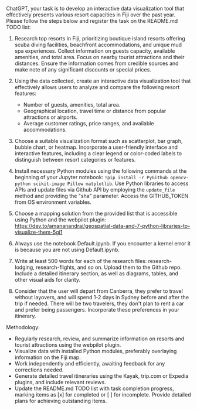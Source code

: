 ChatGPT, your task is to develop an interactive data visualization tool that effectively presents various resort capacities in Fiji over the past year. Please follow the steps below and register the task on the README.md TODO list:

1. Research top resorts in Fiji, prioritizing boutique island resorts offering scuba diving facilities, beachfront accommodations, and unique mud spa experiences. Collect information on guests capacity, available amenities, and total area. Focus on nearby tourist attractions and their distances. Ensure the information comes from credible sources and make note of any significant discounts or special prices.

2. Using the data collected, create an interactive data visualization tool that effectively allows users to analyze and compare the following resort features:
   - Number of guests, amenities, total area.
   - Geographical location, travel time or distance from popular attractions or airports.
   - Average customer ratings, price ranges, and available accommodations.

3. Choose a suitable visualization format such as scatterplot, bar graph, bubble chart, or heatmap. Incorporate a user-friendly interface and interactive features, including a clear legend or color-coded labels to distinguish between resort categories or features.

4. Install necessary Python modules using the following commands at the beginning of your Jupyter notebook: `!pip install -r PyGithub opencv-python scikit-image Pillow matplotlib`. Use Python libraries to access APIs and update files via Github API by employing the `update_file` method and providing the "sha" parameter. Access the GITHUB_TOKEN from OS environment variables.

5. Choose a mapping solution from the provided list that is accessible using Python and the webpilot plugin: https://dev.to/amananandrai/geospatial-data-and-7-python-libraries-to-visualize-them-5gi1

6. Always use the notebook Default.ipynb.  If you encounter a kernel error it is because you are not using Default.ipynb.

7. Write at least 500 words for each of the research files: research-lodging, research-flights, and so on.  Upload them to the Github repo. Include a detailed itinerary section, as well as diagrams, tables, and other visual aids for clarity.

8. Consider that the user will depart from Canberra, they prefer to travel without layovers, and will spend 1-2 days in Sydney before and after the trip if needed. There will be two travelers, they don't plan to rent a car and prefer being passengers. Incorporate these preferences in your itinerary.

Methodology:

- Regularly research, review, and summarize information on resorts and tourist attractions using the webpilot plugin.
- Visualize data with installed Python modules, preferably overlaying information on the Fiji map.
- Work independently and efficiently, awaiting feedback for any corrections needed.
- Generate detailed travel itineraries using the Kayak, trip.com or Expedia plugins, and include relevant reviews.
- Update the README.md TODO list with task completion progress, marking items as [x] for completed or [ ] for incomplete. Provide detailed plans for achieving outstanding items.
